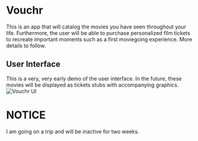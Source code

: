 # Vouchr

This is an app that will catalog the movies you have seen throughout your life. Furthermore, the user will be able to purchase personalized film tickets to recreate important moments such as a first moviegoing experience. More details to follow. 

## User Interface
This is a very, very early demo of the user interface. In the future, these movies will be displayed as tickets stubs with accompanying graphics.
![Vouchr UI](https://github.com/zbaskin/Vouchr/blob/main/vouchr-ui.JPG)

# NOTICE
I am going on a trip and will be inactive for two weeks.